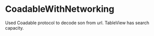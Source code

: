# CoadableWithNetworking
Used Coadable protocol to decode son from url. TableView has search capacity.
